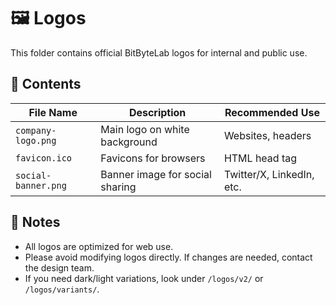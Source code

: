 # 🖼️ Logos

This folder contains official BitByteLab logos for internal and public use.

## 📂 Contents

| File Name         | Description                    | Recommended Use         |
|-------------------|--------------------------------|--------------------------|
| `company-logo.png` | Main logo on white background  | Websites, headers        |
| `favicon.ico`     | Favicons for browsers          | HTML head tag            |
| `social-banner.png` | Banner image for social sharing | Twitter/X, LinkedIn, etc. |

## 📝 Notes

- All logos are optimized for web use.
- Please avoid modifying logos directly. If changes are needed, contact the design team.
- If you need dark/light variations, look under `/logos/v2/` or `/logos/variants/`.

